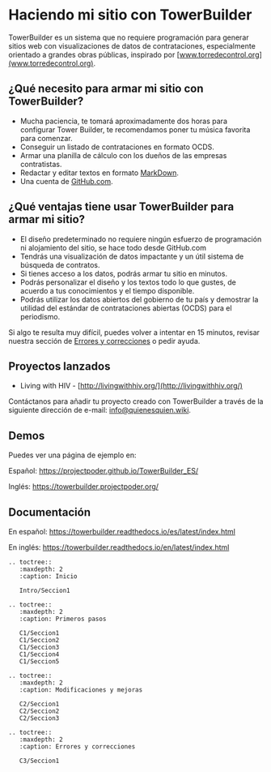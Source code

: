 Haciendo mi sitio con TowerBuilder
==================================

TowerBuilder es un sistema que no requiere programación para generar sitios web con visualizaciones de datos de contrataciones, especialmente orientado a grandes obras públicas, inspirado por [www.torredecontrol.org](www.torredecontrol.org).

¿Qué necesito para armar mi sitio con TowerBuilder?
---------------------------------------------------

- Mucha paciencia, te tomará aproximadamente dos horas para configurar Tower Builder, te recomendamos poner tu música favorita para comenzar.
- Conseguir un listado de contrataciones en formato OCDS.
- Armar una planilla de cálculo con los dueños de las empresas contratistas.
- Redactar y editar textos en formato [MarkDown](https://guides.github.com/features/mastering-markdown/).
- Una cuenta de [GitHub.com](https://github.com/).

¿Qué ventajas tiene usar TowerBuilder para armar mi sitio?
----------------------------------------------------------

- El diseño predeterminado no requiere ningún esfuerzo de programación ni alojamiento del sitio, se hace todo desde GitHub.com
- Tendrás una visualización de datos impactante y un útil sistema de búsqueda de contratos.
- Si tienes acceso a los datos, podrás armar tu sitio en minutos.
- Podrás personalizar el diseño y los textos todo lo que gustes, de acuerdo a tus conocimientos y el tiempo disponible.
- Podrás utilizar los datos abiertos del gobierno de tu país y demostrar la utilidad del estándar de contrataciones abiertas (OCDS) para el periodismo.

Si algo te resulta muy difícil, puedes volver a intentar en 15 minutos, revisar nuestra sección de [Errores y correcciones](https://towerbuilder.readthedocs.io/en/latest/C3/Seccion1.html) o pedir ayuda.

Proyectos lanzados
------------------

- Living with HIV - [http://livingwithhiv.org/](http://livingwithhiv.org/)

Contáctanos para añadir tu proyecto creado con TowerBuilder a través de la siguiente dirección de e-mail: <info@quienesquien.wiki>.

Demos
-----

Puedes ver una página de ejemplo en:

Español: <https://projectpoder.github.io/TowerBuilder_ES/>

Inglés: <https://towerbuilder.projectpoder.org/>

Documentación
-------------

En español: <https://towerbuilder.readthedocs.io/es/latest/index.html>

En inglés: <https://towerbuilder.readthedocs.io/en/latest/index.html>


```eval_rst
.. toctree::
   :maxdepth: 2
   :caption: Inicio

   Intro/Seccion1

.. toctree::
   :maxdepth: 2
   :caption: Primeros pasos

   C1/Seccion1
   C1/Seccion2
   C1/Seccion3
   C1/Seccion4
   C1/Seccion5

.. toctree::
   :maxdepth: 2
   :caption: Modificaciones y mejoras

   C2/Seccion1
   C2/Seccion2
   C2/Seccion3

.. toctree::
   :maxdepth: 2
   :caption: Errores y correcciones

   C3/Seccion1
```